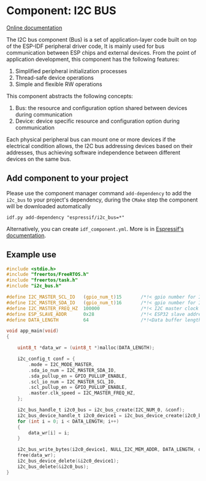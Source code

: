 # Component: I2C BUS
[Online documentation](https://docs.espressif.com/projects/esp-iot-solution/en/latest/basic_component/i2c_bus.html)

The I2C bus component (Bus) is a set of application-layer code built on top of the ESP-IDF peripheral driver code, It is mainly used for bus communication between ESP chips and external devices. From the point of application development, this component has the following features:

1. Simplified peripheral initialization processes
2. Thread-safe device operations
3. Simple and flexible RW operations

This component abstracts the following concepts:

1. Bus: the resource and configuration option shared between devices during communication
2. Device: device specific resource and configuration option during communication

Each physical peripheral bus can mount one or more devices if the electrical condition allows, the I2C bus addressing devices based on their addresses, thus achieving software independence between different devices on the same bus.

## Add component to your project

Please use the component manager command `add-dependency` to add the `i2c_bus` to your project's dependency, during the `CMake` step the component will be downloaded automatically

```
idf.py add-dependency "espressif/i2c_bus=*"
```

Alternatively, you can create `idf_component.yml`. More is in [Espressif's documentation](https://docs.espressif.com/projects/esp-idf/en/latest/esp32/api-guides/tools/idf-component-manager.html).

## Example use

```c
#include <stdio.h>
#include "freertos/FreeRTOS.h"
#include "freertos/task.h"
#include "i2c_bus.h"

#define I2C_MASTER_SCL_IO   (gpio_num_t)15       /*!< gpio number for I2C master clock */
#define I2C_MASTER_SDA_IO   (gpio_num_t)16       /*!< gpio number for I2C master data  */
#define I2C_MASTER_FREQ_HZ  100000               /*!< I2C master clock frequency */
#define ESP_SLAVE_ADDR      0x28                 /*!< ESP32 slave address, you can set any 7bit value */
#define DATA_LENGTH         64                   /*!<Data buffer length for test buffer*/

void app_main(void)
{

    uint8_t *data_wr = (uint8_t *)malloc(DATA_LENGTH);

    i2c_config_t conf = {
        .mode = I2C_MODE_MASTER,
        .sda_io_num = I2C_MASTER_SDA_IO,
        .sda_pullup_en = GPIO_PULLUP_ENABLE,
        .scl_io_num = I2C_MASTER_SCL_IO,
        .scl_pullup_en = GPIO_PULLUP_ENABLE,
        .master.clk_speed = I2C_MASTER_FREQ_HZ,
    };

    i2c_bus_handle_t i2c0_bus = i2c_bus_create(I2C_NUM_0, &conf);
    i2c_bus_device_handle_t i2c0_device1 = i2c_bus_device_create(i2c0_bus, ESP_SLAVE_ADDR, 0);
    for (int i = 0; i < DATA_LENGTH; i++)
    {
        data_wr[i] = i;
    }

    i2c_bus_write_bytes(i2c0_device1, NULL_I2C_MEM_ADDR, DATA_LENGTH, data_wr);
    free(data_wr);
    i2c_bus_device_delete(&i2c0_device1);
    i2c_bus_delete(&i2c0_bus);
}

```
